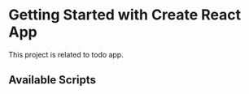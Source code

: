 # Getting Started with Create React App

This project is related to todo app.

## Available Scripts

